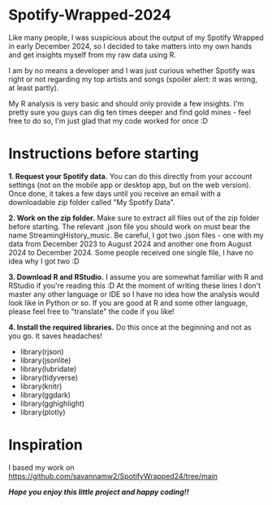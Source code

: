 # Spotify-Wrapped-2024
Like many people, I was suspicious about the output of my Spotify Wrapped in early December 2024, so I decided to take matters into my own hands and get insights myself from my raw data using R.

I am by no means a developer and I was just curious whether Spotify was right or not regarding my top artists and songs (spoiler alert: it was wrong, at least partly).

My R analysis is very basic and should only provide a few insights. I'm pretty sure you guys can dig ten times deeper and find gold mines - feel free to do so, I'm just glad that my code worked for once :D


# Instructions before starting
**1. Request your Spotify data.** You can do this directly from your account settings (not on the mobile app or desktop app, but on the web version). Once done, it takes a few days until you receive an email with a downloadable zip folder called "My Spotify Data".

**2. Work on the zip folder.** Make sure to extract all files out of the zip folder before starting. The relevant .json file you should work on must bear the name StreamingHistory_music. Be careful, I got two .json files - one with my data from December 2023 to August 2024 and another one from August 2024 to December 2024. Some people received one single file, I have no idea why I got two :D 

**3. Download R and RStudio.** I assume you are somewhat familiar with R and RStudio if you're reading this :D At the moment of writing these lines I don't master any other language or IDE so I have no idea how the analysis would look like in Python or so. If you are good at R and some other language, please feel free to "translate" the code if you like!

**4. Install the required libraries.** Do this once at the beginning and not as you go. It saves headaches!
- library(rjson)
- library(jsonlite)
- library(lubridate)
- library(tidyverse)
- library(knitr)
- library(ggdark)
- library(gghighlight)
- library(plotly)

# Inspiration
I based my work on https://github.com/savannamw2/SpotifyWrapped24/tree/main

**_Hope you enjoy this little project and happy coding!!_**

